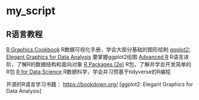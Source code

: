 # my_script

## R语言教程
[R Graphics Cookbook](https://r-graphics.org/) R数据可视化手册，学会大部分基础的图形绘制
[ggplot2: Elegant Graphics for Data Analysis](https://ggplot2-book.org/) 要掌握ggplot2绘图
[Advanced R](https://adv-r.hadley.nz/index.html) R语言进阶，了解R的数据结构和面向对象
[R Packages (2e)](https://r-pkgs.org/) R包，了解并学会开发简单的R包
[R for Data Science](https://r4ds.had.co.nz/index.html) R数据科学，学会并习惯基于tidyverse的R编程

开源的R语言学习书籍： https://bookdown.org/
[ggplot2: Elegant Graphics for Data Analysis]
